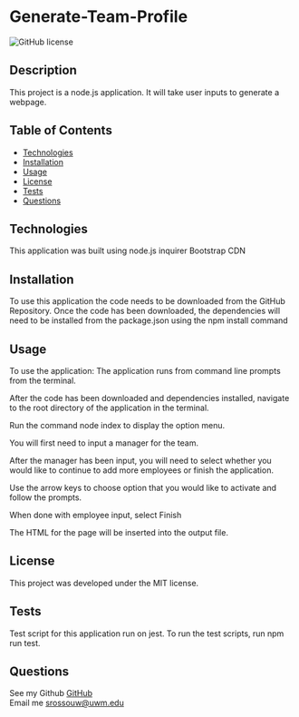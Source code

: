 # Generate-Team-Profile
 ![GitHub license](https://img.shields.io/badge/license-MIT-blue.svg)

##  Description
This project is a node.js application. It will take user inputs to generate a webpage. 

##  Table of Contents
* [Technologies](#technologies)
* [Installation](#installation)
* [Usage](#usage)
* [License](#license)
* [Tests](#tests)
* [Questions](#questions)
  
## Technologies
This application was built using 
node.js
inquirer
Bootstrap CDN


## Installation
To use this application the code needs to be downloaded from the GitHub Repository. Once the code has been downloaded, the dependencies will need to be installed from the package.json using the npm install command

## Usage
To use the application:
The application runs from command line prompts from the terminal. 

After the code has been downloaded and dependencies installed, navigate to the root directory of the application in the terminal.

Run the command node index to display the option menu. 

You will first need to input a manager for the team.

After the manager has been input, you will need to select whether you would like to continue to add more employees or finish the application.


Use the arrow keys to  choose option that you would like to activate and follow the prompts.


When done with employee input, select Finish

The HTML for the page will be inserted into the output file. 



## License
This project was developed under the MIT license.

## Tests
Test script for this application run on jest. To run the test scripts, run npm run test.

## Questions  
See my Github [GitHub](https://www.github.com/strossouw)  
Email me  <srossouw@uwm.edu>
